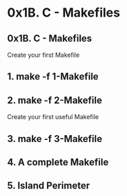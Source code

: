 # 0x1B. C - Makefiles
## 0x1B. C - Makefiles
Create your first Makefile
## 1. make -f 1-Makefile
## 2. make -f 2-Makefile
Create your first useful Makefile
## 3. make -f 3-Makefile
## 4. A complete Makefile 
## 5. Island Perimeter
